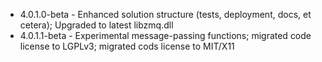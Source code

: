 * 4.0.1.0-beta - Enhanced solution structure (tests, deployment, docs, et cetera); Upgraded to latest libzmq.dll
* 4.0.1.1-beta - Experimental message-passing functions; migrated code license to LGPLv3; migrated cods license to MIT/X11
